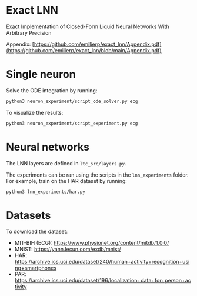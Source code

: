 # Exact LNN
Exact Implementation of Closed-Form Liquid Neural Networks With Arbitrary Precision

Appendix: [https://github.com/emilierp/exact_lnn/Appendix.pdf](https://github.com/emilierp/exact_lnn/blob/main/Appendix.pdf)

# Single neuron

Solve the ODE integration by running:
```bash
python3 neuron_experiment/script_ode_solver.py ecg 
```

To visualize the results: 
```bash
python3 neuron_experiment/script_experiment.py ecg
```

# Neural networks

The LNN layers are defined in `ltc_src/layers.py`. 

The experiments can be ran using the scripts in the `lnn_experiments` folder. For example, train on the HAR dataset by running: 
```bash
python3 lnn_experiments/har.py
```

# Datasets

To download the dataset: 

- MIT-BIH (ECG): https://www.physionet.org/content/mitdb/1.0.0/
- MNIST: https://yann.lecun.com/exdb/mnist/
- HAR: https://archive.ics.uci.edu/dataset/240/human+activity+recognition+using+smartphones 
- PAR: https://archive.ics.uci.edu/dataset/196/localization+data+for+person+activity


